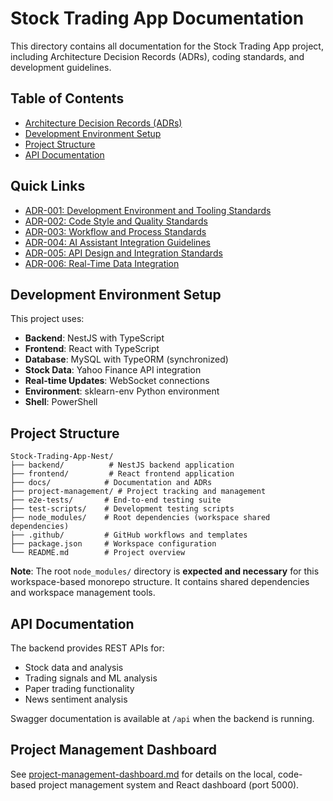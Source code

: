 # Stock Trading App Documentation

This directory contains all documentation for the Stock Trading App project, including Architecture Decision Records (ADRs), coding standards, and development guidelines.

## Table of Contents

- [Architecture Decision Records (ADRs)](./adrs/)
- [Development Environment Setup](#development-environment-setup)
- [Project Structure](#project-structure)
- [API Documentation](#api-documentation)

## Quick Links

- [ADR-001: Development Environment and Tooling Standards](./adrs/001-development-environment-standards.md)
- [ADR-002: Code Style and Quality Standards](./adrs/002-code-style-standards.md)
- [ADR-003: Workflow and Process Standards](./adrs/003-workflow-standards.md)
- [ADR-004: AI Assistant Integration Guidelines](./adrs/004-ai-assistant-guidelines.md)
- [ADR-005: API Design and Integration Standards](./adrs/005-api-design-standards.md)
- [ADR-006: Real-Time Data Integration](./adrs/006-real-data-integration.md)

## Development Environment Setup

This project uses:

- **Backend**: NestJS with TypeScript
- **Frontend**: React with TypeScript
- **Database**: MySQL with TypeORM (synchronized)
- **Stock Data**: Yahoo Finance API integration
- **Real-time Updates**: WebSocket connections
- **Environment**: sklearn-env Python environment
- **Shell**: PowerShell

## Project Structure

```
Stock-Trading-App-Nest/
├── backend/          # NestJS backend application
├── frontend/         # React frontend application
├── docs/            # Documentation and ADRs
├── project-management/ # Project tracking and management
├── e2e-tests/       # End-to-end testing suite
├── test-scripts/    # Development testing scripts
├── node_modules/    # Root dependencies (workspace shared dependencies)
├── .github/         # GitHub workflows and templates
├── package.json     # Workspace configuration
└── README.md        # Project overview
```

**Note**: The root `node_modules/` directory is **expected and necessary** for this workspace-based monorepo structure. It contains shared dependencies and workspace management tools.

## API Documentation

The backend provides REST APIs for:

- Stock data and analysis
- Trading signals and ML analysis
- Paper trading functionality
- News sentiment analysis

Swagger documentation is available at `/api` when the backend is running.

## Project Management Dashboard

See [project-management-dashboard.md](./project-management-dashboard.md) for details on the local, code-based project management system and React dashboard (port 5000).
